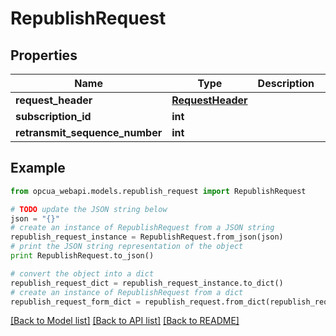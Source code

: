 # RepublishRequest


## Properties
Name | Type | Description | Notes
------------ | ------------- | ------------- | -------------
**request_header** | [**RequestHeader**](RequestHeader.md) |  | [optional] 
**subscription_id** | **int** |  | [optional] 
**retransmit_sequence_number** | **int** |  | [optional] 

## Example

```python
from opcua_webapi.models.republish_request import RepublishRequest

# TODO update the JSON string below
json = "{}"
# create an instance of RepublishRequest from a JSON string
republish_request_instance = RepublishRequest.from_json(json)
# print the JSON string representation of the object
print RepublishRequest.to_json()

# convert the object into a dict
republish_request_dict = republish_request_instance.to_dict()
# create an instance of RepublishRequest from a dict
republish_request_form_dict = republish_request.from_dict(republish_request_dict)
```
[[Back to Model list]](../README.md#documentation-for-models) [[Back to API list]](../README.md#documentation-for-api-endpoints) [[Back to README]](../README.md)


